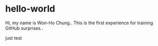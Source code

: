 # hello-world
Hi, my name is Won-Ho Chung..
This is the first experience for training GitHub surprises..

just test
